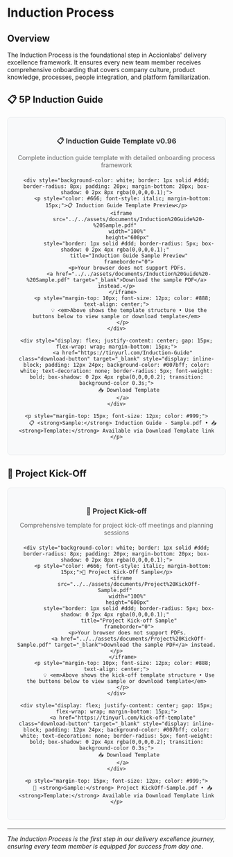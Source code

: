 # Induction Process

## Overview

The Induction Process is the foundational step in Accionlabs' delivery excellence framework. It ensures every new team member receives comprehensive onboarding that covers company culture, product knowledge, processes, people integration, and platform familiarization.


## 📋 5P Induction Guide

<div style="text-align: center; margin: 20px 0; padding: 20px; background-color: #f8f9fa; border-radius: 8px; border: 1px solid #e9ecef;">
    <div style="margin-bottom: 15px;">
        <h3 style="color: #333; margin-bottom: 10px;">📋 Induction Guide Template v0.96</h3>
        <p style="color: #666; margin-bottom: 20px;">Complete induction guide template with detailed onboarding process framework</p>
    </div>
    
    <div style="background-color: white; border: 1px solid #ddd; border-radius: 8px; padding: 20px; margin-bottom: 20px; box-shadow: 0 2px 8px rgba(0,0,0,0.1);">
        <p style="color: #666; font-style: italic; margin-bottom: 15px;">📋 Induction Guide Template Preview</p>
        <iframe 
            src="../../assets/documents/Induction%20Guide%20-%20Sample.pdf" 
            width="100%" 
            height="600px" 
            style="border: 1px solid #ddd; border-radius: 5px; box-shadow: 0 2px 4px rgba(0,0,0,0.1);" 
            title="Induction Guide Sample Preview"
            frameborder="0">
            <p>Your browser does not support PDFs. 
            <a href="../../assets/documents/Induction%20Guide%20-%20Sample.pdf" target="_blank">Download the sample PDF</a> instead.</p>
        </iframe>
        <p style="margin-top: 10px; font-size: 12px; color: #888; text-align: center;">
            💡 <em>Above shows the template structure • Use the buttons below to view sample or download template</em>
        </p>
    </div>
    
    <div style="display: flex; justify-content: center; gap: 15px; flex-wrap: wrap; margin-bottom: 15px;">
        <a href="https://tinyurl.com/Induction-Guide" class="download-button" target="_blank" style="display: inline-block; padding: 12px 24px; background-color: #007bff; color: white; text-decoration: none; border-radius: 5px; font-weight: bold; box-shadow: 0 2px 4px rgba(0,0,0,0.2); transition: background-color 0.3s;">
            📥 Download Template
        </a>
    </div>

    <p style="margin-top: 15px; font-size: 12px; color: #999;">
        📋 <strong>Sample:</strong> Induction Guide - Sample.pdf • 📥 <strong>Template:</strong> Available via Download Template link
    </p>
</div>

## 🚀 Project Kick-Off

<div style="text-align: center; margin: 20px 0; padding: 20px; background-color: #f8f9fa; border-radius: 8px; border: 1px solid #e9ecef;">
    <div style="margin-bottom: 15px;">
        <h3 style="color: #333; margin-bottom: 10px;">🚀 Project Kick-off</h3>
        <p style="color: #666; margin-bottom: 20px;">Comprehensive template for project kick-off meetings and planning sessions</p>
    </div>
    
    <div style="background-color: white; border: 1px solid #ddd; border-radius: 8px; padding: 20px; margin-bottom: 20px; box-shadow: 0 2px 8px rgba(0,0,0,0.1);">
        <p style="color: #666; font-style: italic; margin-bottom: 15px;">🎥 Project Kick-Off Sample</p>
        <iframe 
            src="../../assets/documents/Project%20KickOff-Sample.pdf" 
            width="100%" 
            height="600px" 
            style="border: 1px solid #ddd; border-radius: 5px; box-shadow: 0 2px 4px rgba(0,0,0,0.1);" 
            title="Project Kick-off Sample"
            frameborder="0">
            <p>Your browser does not support PDFs. 
            <a href="../../assets/documents/Project%20KickOff-Sample.pdf" target="_blank">Download the sample PDF</a> instead.</p>
        </iframe>
        <p style="margin-top: 10px; font-size: 12px; color: #888; text-align: center;">
            💡 <em>Above shows the kick-off template structure • Use the buttons below to view sample or download template</em>
        </p>
    </div>
    
    <div style="display: flex; justify-content: center; gap: 15px; flex-wrap: wrap; margin-bottom: 15px;">
        <a href="https://tinyurl.com/kick-off-template" class="download-button" target="_blank" style="display: inline-block; padding: 12px 24px; background-color: #007bff; color: white; text-decoration: none; border-radius: 5px; font-weight: bold; box-shadow: 0 2px 4px rgba(0,0,0,0.2); transition: background-color 0.3s;">
            📥 Download Template
        </a>
    </div>
    
    <p style="margin-top: 15px; font-size: 12px; color: #999;">
        🚀 <strong>Sample:</strong> Project KickOff-Sample.pdf • 📥 <strong>Template:</strong> Available via Download Template link
    </p>
</div>



---

*The Induction Process is the first step in our delivery excellence journey, ensuring every team member is equipped for success from day one.*
